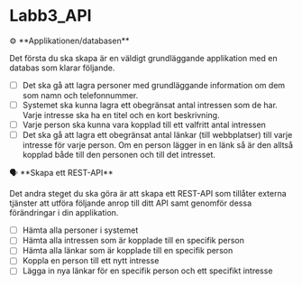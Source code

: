 # Labb3_API
<aside>
⚙️ **Applikationen/databasen**

Det första du ska skapa är en väldigt grundläggande applikation med en databas som klarar följande.

- [ ]  Det ska gå att lagra personer med grundläggande information om dem som namn och telefonnummer.
- [ ]  Systemet ska kunna lagra ett obegränsat antal intressen som de har. Varje intresse ska ha en titel och en kort beskrivning.
- [ ]  Varje person ska kunna vara kopplad till ett valfritt antal intressen
- [ ]  Det ska gå att lagra ett obegränsat antal länkar (till webbplatser) till varje intresse för varje person. Om en person lägger in en länk så är den alltså kopplad både till den personen och till det intresset.
</aside>

<aside>
🗣 **Skapa ett REST-API**

Det andra steget du ska göra är att skapa ett REST-API som tillåter externa tjänster att utföra följande anrop till ditt API samt genomför dessa förändringar i din applikation.

- [ ]  Hämta alla personer i systemet
- [ ]  Hämta alla intressen som är kopplade till en specifik person
- [ ]  Hämta alla länkar som är kopplade till en specifik person
- [ ]  Koppla en person till ett nytt intresse
- [ ]  Lägga in nya länkar för en specifik person och ett specifikt intresse
</aside>
